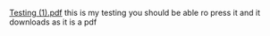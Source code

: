 [Testing (1).pdf](https://github.com/harrykellock/game-development-4th-year-/files/13665985/Testing.1.pdf) this is my testing you should be able ro press it and it downloads  as it is a pdf


